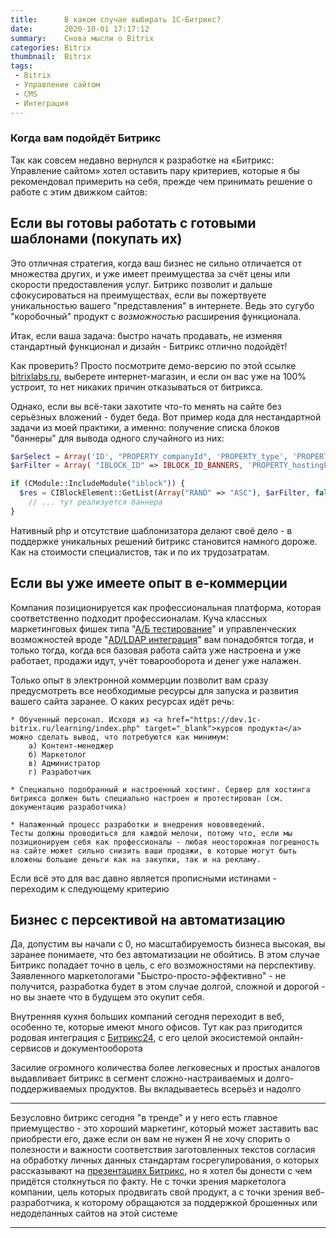 ```yaml
---
title:      В каком случае выбирать 1С-Битрикс?
date:       2020-10-01 17:17:12
summary:    Снова мысли о Bitrix
categories: Bitrix
thumbnail:  Bitrix
tags:
 - Bitrix
 - Управление сайтом
 - CMS
 - Интеграция
---
```

 
### Когда вам подойдёт Битрикс

Так как совсем недавно вернулся к разработке на «Битрикс: Управление сайтом» хотел оставить пару критериев, которые я бы рекомендовал примерить на себя, прежде чем принимать решение о работе с этим движком сайтов:


## Если вы готовы работать с готовыми шаблонами (покупать их)

Это отличная стратегия, когда ваш бизнес не сильно отличается от множества других, и уже имеет преимущества за счёт цены или скорости предоставления услуг. Битрикс позволит и дальше сфокусироваться на преимуществах, если вы пожертвуете уникальностью вашего "представления" в интернете. Ведь это сугубо "коробочный" продукт с _возможностью_ расширения функционала. 

Итак, если ваша задача: быстро начать продавать, не изменяя стандартный функционал и дизайн - Битрикс отлично подойдёт! 

Как проверить? Просто посмотрите демо-версию по этой ссылке <a href="https://bitrixlabs.ru/" target="_blank">bitrixlabs.ru</a>, выберете интернет-магазин, и если он вас уже на 100% устроит, то нет никаких причин отказываться от битрикса. 

Однако, если вы всё-таки захотите что-то менять на сайте без серьёзных вложений - будет беда. Вот пример кода для нестандартной задачи из моей практики, а именно: получение списка блоков "баннеры" для вывода одного случайного из них:

```php
$arSelect = Array('ID', "PROPERTY_companyId", 'PROPERTY_type', 'PROPERTY_htmlCode', 'PROPERTY_flash', 'PREVIEW_PICTURE');
$arFilter = Array( "IBLOCK_ID" => IBLOCK_ID_BANNERS, 'PROPERTY_hostingPage' => $hostingPage, 'PROPERTY_TYPE' => BANNER_TYPE_UNITED, "ACTIVE"=>"Y");

if (CModule::IncludeModule("iblock")) {
  $res = CIBlockElement::GetList(Array("RAND" => "ASC"), $arFilter, false, Array("nTopCount"=>1), $arSelect); 
    // ... тут реализуется баннера 
}
```
Нативный php и отсутствие шаблонизатора делают своё дело - в поддержке уникальных решений битрикс становится намного дороже. Как на стоимости специалистов, так и по их трудозатратам.

## Если вы уже имеете опыт в e-коммерции

Компания позиционируется как профессиональная платформа, которая соответственно подходит профессионалам. Куча классных маркетинговых фишек типа "<a href="https://dev.1c-bitrix.ru/learning/course/index.php?COURSE_ID=89&LESSON_ID=7623&LESSON_PATH=7401.7737.7595.7623" target="_blank">А/Б тестирование</a>" и управленческих возможностей вроде "<a href="https://dev.1c-bitrix.ru/user_help/settings/ldap/index.php" target="_blank">AD/LDAP интеграция</a>" вам понадобятся тогда, и только тогда, когда вся базовая работа сайта уже настроена и уже работает, продажи идут, учёт товарооборота и денег уже налажен.

Только опыт в электронной коммерции позволит вам сразу предусмотреть все необходимые ресурсы для запуска и развития вашего сайта заранее. О каких ресурсах идёт речь:

    * Обученный персонал. Исходя из <a href="https://dev.1c-bitrix.ru/learning/index.php" target="_blank">курсов продукта</a> можно сделать вывод, что потребуются как минимум:
        а) Контент-менеджер
        б) Маркетолог
        в) Администратор
        г) Разработчик 

    * Специально подобранный и настроенный хостинг. Сервер для хостинга битрикса должен быть специально настроен и протестирован (см. документацию разработчика)

    * Налаженный процесс разработки и внедрения нововведений.
    Тесты должны проводиться для каждой мелочи, потому что, если мы позиционируем себя как профессионалы - любая неосторожная погрешность на сайте может сильно снизить ваши продажи, в которые могут быть вложены большие деньги как на закупки, так и на рекламу. 
    
Если всё это для вас давно является прописными истинами - переходим к следующему критерию

## Бизнес с персективой на автоматизацию

Да, допустим вы начали с 0, но масштабируемость бизнеса высокая, вы заранее понимаете, что без автоматизации не обойтись. В этом случае Битрикс попадает точно в цель, с его возможностями на перспективу. Заявленного маркетологами "Быстро-просто-эффективно" - не получится, разработка будет в этом случае долгой, сложной и дорогой - но вы знаете что в будущем это окупит себя.

Внутренняя кухня больших компаний сегодня переходит в веб, особенно те, которые имеют много офисов.
Тут как раз пригодится родовая интеграция с <a href="https://www.bitrix24.ru/" target="_blank"> Битрикс24</a>, с его целой экосистемой онлайн-сервисов и документооборота 

Засилие огромного количества более легковесных и простых аналогов выдавливает битрикс в сегмент сложно-настраиваемых и долго-поддерживаемых продуктов. Вы вкладываетесь всерьёз и надолго

---

Безусловно битрикс сегодня "в тренде" и у него есть главное приемущество - это хороший маркетинг, который может заставить вас приобрести его, даже если он вам не нужен
Я не хочу спорить о полезности и важности соответствия заготовленных текстов согласия на обработку личных данных стандартам госрегулирования, о которых рассказывают на  <a href="https://youtu.be/6oTf99A2GgI?t=1007" target="_blank">презентациях Битрикс</a>, но я хотел бы донести с чем придётся столкнуться по факту. Не с точки зрения маркетолога компании, цель которых продвигать свой продукт, а с точки зрения веб-разработчика, к которому обращаются за поддержкой брошенных или недоделанных сайтов на этой системе 

_____
 
